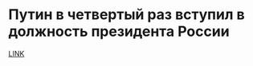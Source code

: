 # Путин в четвертый раз вступил в должность президента России



[LINK](https://varlamov.ru/2909362.html)